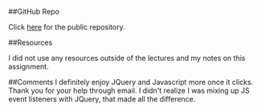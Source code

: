 ##GitHub Repo

Click [here](https://github.com/epuigsant/hw_jquery_puig_elsie) for the public repository.

##Resources

I did not use any resources outside of the lectures and my notes on this assignment.

##Comments
I definitely enjoy JQuery and Javascript more once it clicks. Thank you for your help through email. I didn't realize I was mixing up JS event listeners with JQuery, that made all the difference.
